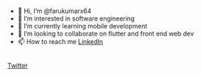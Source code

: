 - 👋 Hi, I’m @farukumarx64
- 👀 I’m interested in software engineering
- 🌱 I’m currently learning mobile development
- 💞️ I’m looking to collaborate on flutter and front end web dev
- 📫 How to reach me
<a href="https://www.linkedin.com/in/faruk-umar-224565194/" target="_blank">LinkedIn</a>
<br>
<a href="https://twitter.com/farukumar_" target="_blank">Twitter</a>

<!---
farukumarx64/farukumarx64 is a ✨ special ✨ repository because its `README.md` (this file) appears on your GitHub profile.
You can click the Preview link to take a look at your changes.
--->
